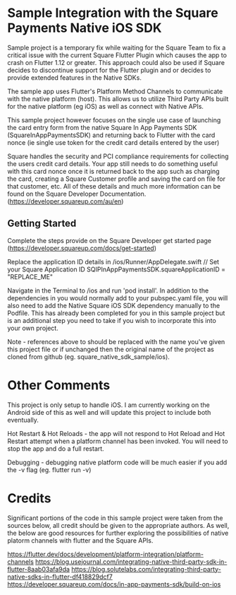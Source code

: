 # Sample Integration with the Square Payments Native iOS SDK

Sample project is a temporary fix while waiting for the Square Team to fix a critical issue with the current Square Flutter Plugin which causes the app to crash on Flutter 1.12 or greater. This approach could also be used if Square decides to discontinue support for the Flutter plugin and or decides to provide extended features in the Native SDKs.

The sample app uses Flutter's Platform Method Channels to communicate with the native platform (host). This allows us to utilize Third Party APIs built for the native platform (eg iOS) as well as connect with Native APIs.

This sample project however focuses on the single use case of launching the card entry form from the native Square In App Payments SDK (SquareInAppPaymentsSDK) and returning back to Flutter with the card nonce (ie single use token for the credit card details entered by the user)

Square handles the security and PCI compliance requirements for collecting the users credit card details. Your app still needs to do something useful with this card nonce once it is returned back to the app such as charging the card, creating a Square Customer profile and saving the card on file for that customer, etc. All of these details and much more information can be found on the Square Developer Documentation. (https://developer.squareup.com/au/en)


## Getting Started

Complete the steps provide on the Square Developer get started page (https://developer.squareup.com/docs/get-started)

Replace the application ID details in <Project>/ios/Runner/AppDelegate.swift
    // Set your Square Application ID
    SQIPInAppPaymentsSDK.squareApplicationID = "REPLACE_ME"

Navigate in the Terminal to <Project>/ios and run 'pod install'. In addition to the dependencies in you would normally add to your pubspec.yaml file, you will also need to add the Native Square iOS SDK dependency manually to the Podfile. This has already been completed for you in this sample project but is an additional step you need to take if you wish to incorporate this into your own project.

Note - references above to <Project> should be replaced with the name you've given this project file or if unchanged then the original name of the project as cloned from github (eg. square_native_sdk_sample/ios).

# Other Comments
This project is only setup to handle iOS. I am currently working on the Android side of this as well and will update this project to include both eventually.

Hot Restart & Hot Reloads - the app will not respond to Hot Reload and Hot Restart attempt when a platform channel has been invoked. You will need to stop the app and do a full restart.

Debugging - debugging native platform code will be much easier if you add the -v flag (eg. flutter run -v)

# Credits
Significant portions of the code in this sample project were taken from the sources below, all credit should be given to the appropriate authors. As well, the below are good resources for further exploring the possibilities of native platorm channels with flutter and the Square APIs.

https://flutter.dev/docs/development/platform-integration/platform-channels
https://blog.usejournal.com/integrating-native-third-party-sdk-in-flutter-8aab03afa9da
https://blog.solutelabs.com/integrating-third-party-native-sdks-in-flutter-df418829dcf7
https://developer.squareup.com/docs/in-app-payments-sdk/build-on-ios